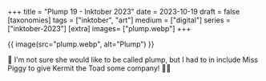 +++
title = "Plump 19 - Inktober 2023"
date = 2023-10-19
draft =  false
[taxonomies]
tags = ["inktober", "art"]
medium = ["digital"]
series = ["inktober-2023"]
[extra]
images= ["plump.webp"]
+++

{{ image(src="plump.webp", alt="Plump") }}

🐽 I'm not sure she would like to be called plump, but I had to in include Miss Piggy to give Kermit the Toad some company! 🐖🐸
